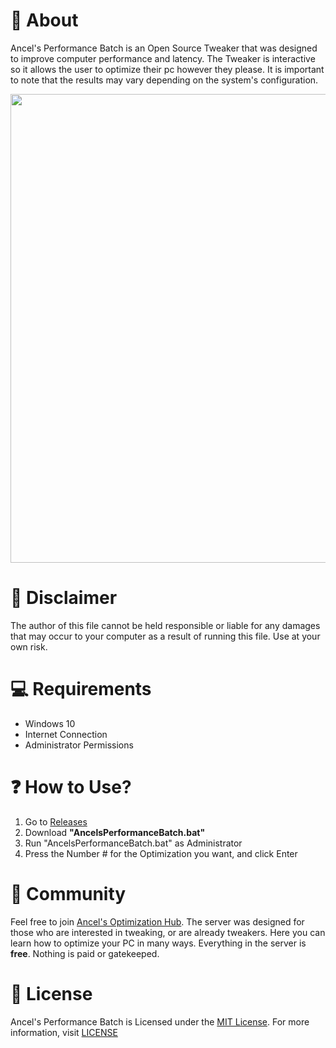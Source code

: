 # 👏 About
Ancel's Performance Batch is an Open Source Tweaker that was designed to improve computer performance and latency. The Tweaker is interactive so it allows the user to optimize their pc however they please. It is important to note that the results may vary depending on the system's configuration.

<p align="center">
<img src="(https://github.com/ancel1x/Ancels-Performance-Batch/blob/main/images/preview.png" width="750" >
</p>

# 🚨 Disclaimer
The author of this file cannot be held responsible or liable for any damages that may occur to your computer as a result of running this file. Use at your own risk.

# 💻 Requirements
- Windows 10
- Internet Connection
- Administrator Permissions

# ❓ How to Use?
1. Go to [Releases](https://github.com/ancel1x/Ancels-Performance-Batch/releases/tag/Latest)
2. Download **"AncelsPerformanceBatch.bat"**
3. Run "AncelsPerformanceBatch.bat" as Administrator
4. Press the Number # for the Optimization you want, and click Enter

# 🤝 Community
Feel free to join [Ancel's Optimization Hub](https://discord.gg/ZhZ8eJZc42). The server was designed for those who are interested in tweaking, or are already tweakers. Here you can learn how to optimize your PC in many ways. Everything in the server is **free**. Nothing is paid or gatekeeped.

# 📜 License
Ancel's Performance Batch is Licensed under the [MIT License](https://opensource.org/licenses/MIT). For more information, visit [LICENSE](https://github.com/ancel1x/Ancels-Performance-Batch/blob/main/LICENSE)
